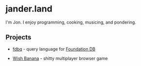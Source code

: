 # jander.land

I'm Jon. I enjoy programming, cooking, musicing, and
pondering.

## Projects

- [fdbq](https://github.com/janderland/fdbq) - query
  language for [Foundation
  DB](https://www.foundationdb.org/)

- [Wish Banana](http://wishbanana.com/) - shitty multiplayer
  browser game
